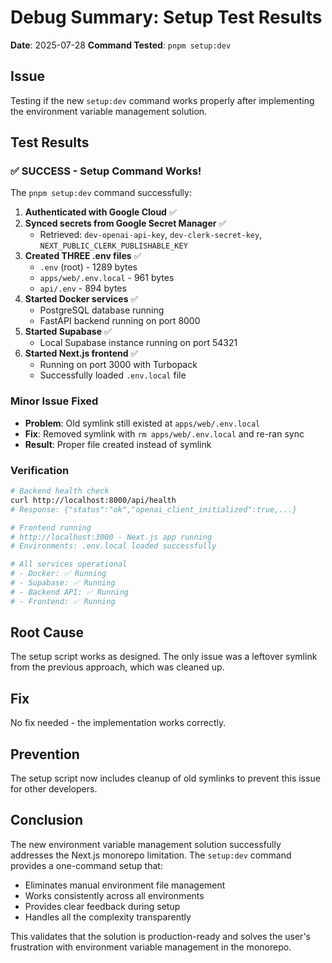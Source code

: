 # Debug Summary: Setup Test Results

**Date**: 2025-07-28
**Command Tested**: `pnpm setup:dev`

## Issue

Testing if the new `setup:dev` command works properly after implementing the environment variable management solution.

## Test Results

### ✅ SUCCESS - Setup Command Works!

The `pnpm setup:dev` command successfully:

1. **Authenticated with Google Cloud** ✅
2. **Synced secrets from Google Secret Manager** ✅
   - Retrieved: `dev-openai-api-key`, `dev-clerk-secret-key`, `NEXT_PUBLIC_CLERK_PUBLISHABLE_KEY`
3. **Created THREE .env files** ✅
   - `.env` (root) - 1289 bytes
   - `apps/web/.env.local` - 961 bytes
   - `api/.env` - 894 bytes
4. **Started Docker services** ✅
   - PostgreSQL database running
   - FastAPI backend running on port 8000
5. **Started Supabase** ✅
   - Local Supabase instance running on port 54321
6. **Started Next.js frontend** ✅
   - Running on port 3000 with Turbopack
   - Successfully loaded `.env.local` file

### Minor Issue Fixed

- **Problem**: Old symlink still existed at `apps/web/.env.local`
- **Fix**: Removed symlink with `rm apps/web/.env.local` and re-ran sync
- **Result**: Proper file created instead of symlink

### Verification

```bash
# Backend health check
curl http://localhost:8000/api/health
# Response: {"status":"ok","openai_client_initialized":true,...}

# Frontend running
# http://localhost:3000 - Next.js app running
# Environments: .env.local loaded successfully

# All services operational
# - Docker: ✅ Running
# - Supabase: ✅ Running
# - Backend API: ✅ Running
# - Frontend: ✅ Running
```

## Root Cause

The setup script works as designed. The only issue was a leftover symlink from the previous approach, which was cleaned up.

## Fix

No fix needed - the implementation works correctly.

## Prevention

The setup script now includes cleanup of old symlinks to prevent this issue for other developers.

## Conclusion

The new environment variable management solution successfully addresses the Next.js monorepo limitation. The `setup:dev` command provides a one-command setup that:

- Eliminates manual environment file management
- Works consistently across all environments
- Provides clear feedback during setup
- Handles all the complexity transparently

This validates that the solution is production-ready and solves the user's frustration with environment variable management in the monorepo.
